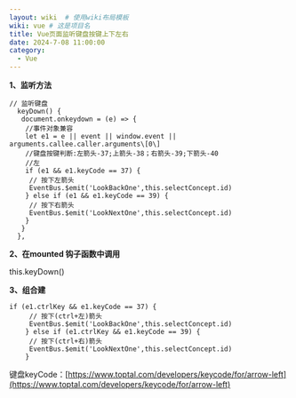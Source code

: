 ```yaml
---
layout: wiki  # 使用wiki布局模板
wiki: vue # 这是项目名
title: Vue页面监听键盘按键上下左右
date: 2024-7-08 11:00:00
category:
  - Vue
---
```


**1、监听方法**
```
// 监听键盘
  keyDown() {
   document.onkeydown = (e) => {
    //事件对象兼容
    let e1 = e || event || window.event || arguments.callee.caller.arguments\[0\]
    //键盘按键判断:左箭头-37;上箭头-38；右箭头-39;下箭头-40
    //左
    if (e1 && e1.keyCode == 37) {
     // 按下左箭头
     EventBus.$emit('LookBackOne',this.selectConcept.id)
    } else if (e1 && e1.keyCode == 39) {
     // 按下右箭头
     EventBus.$emit('LookNextOne',this.selectConcept.id)
    }
   }
  },
```
**2、在mounted 钩子函数中调用**

this.keyDown()

**3、组合建**
```
if (e1.ctrlKey && e1.keyCode == 37) {
     // 按下(ctrl+左)箭头
     EventBus.$emit('LookBackOne',this.selectConcept.id)
    } else if (e1.ctrlKey && e1.keyCode == 39) {
     // 按下(ctrl+右)箭头
     EventBus.$emit('LookNextOne',this.selectConcept.id)
    }
```
键盘keyCode：[https://www.toptal.com/developers/keycode/for/arrow-left](https://www.toptal.com/developers/keycode/for/arrow-left)